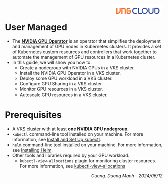 <div style="float: right;"><img src="../../images/01.png" width="160px" /></div><br>


# User Managed
- The **[NVIDIA GPU Operator](https://github.com/NVIDIA/gpu-operator)** is an operator that simplifies the deployment and management of GPU nodes in Kubernetes clusters. It provides a set of Kubernetes custom resources and controllers that work together to automate the management of GPU resources in a Kubernetes cluster.
- In this guide, we will show you how to:
  - Create a nodegroup with NVIDIA GPUs in a VKS cluster.
  - Install the NVIDIA GPU Operator in a VKS cluster.
  - Deploy some GPU workload in a VKS cluster.
  - Configure GPU Sharing in a VKS cluster.
  - Monitor GPU resources in a VKS cluster.
  - Autoscale GPU resources in a VKS cluster.

# Prerequisites
- A VKS cluster with at least **one NVIDIA GPU nodegroup**.
- `kubectl` command-line tool installed on your machine. For more information, see [Install and Set Up kubectl](https://kubernetes.io/docs/tasks/tools/install-kubectl/).
- `helm` command-line tool installed on your machine. For more information, see [Installing Helm](https://helm.sh/docs/intro/install/).
- Other tools and libraries required by your GPU workload.
  - `kubectl-view-allocations` plugin for monitoring cluster resources. For more information, see [kubectl-view-allocations](https://github.com/davidB/kubectl-view-allocations)


<div style="float: right;">
<i>Cuong. Duong Manh - 2024/06/12</i>
</div>